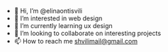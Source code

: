 - 👋 Hi, I’m @elinaontisvili
- 👀 I’m interested in web design
- 🌱 I’m currently learning ux design
- 💞️ I’m looking to collaborate on interesting projects
- 📫 How to reach me shvilimail@gmail.com

<!---
elinaontisvili/elinaontisvili is a ✨ special ✨ repository because its `README.md` (this file) appears on your GitHub profile.
You can click the Preview link to take a look at your changes.
--->
